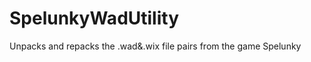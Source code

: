 SpelunkyWadUtility
==================

Unpacks and repacks the .wad&amp;.wix file pairs from the game Spelunky
